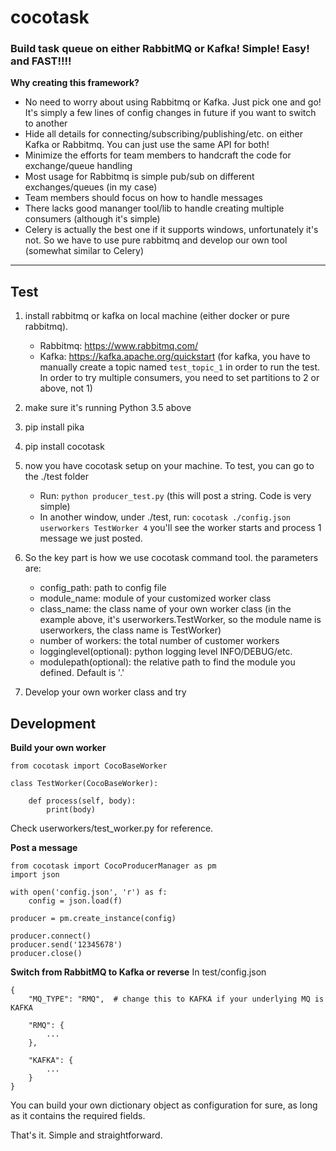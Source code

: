 # cocotask
### Build task queue on either RabbitMQ or Kafka! Simple! Easy! and FAST!!!!

**Why creating this framework?**
* No need to worry about using Rabbitmq or Kafka. Just pick one and go! It's simply a few lines of config changes in future if you want to switch to another
* Hide all details for connecting/subscribing/publishing/etc. on either Kafka or Rabbitmq. You can just use the same API for both!
* Minimize the efforts for team members to handcraft the code for exchange/queue handling
* Most usage for Rabbitmq is simple pub/sub on different exchanges/queues (in my case)
* Team members should focus on how to handle messages
* There lacks good mananger tool/lib to handle creating multiple consumers (although it's simple)
* Celery is actually the best one if it supports windows, unfortunately it's not. So we have to use pure rabbitmq and develop our own tool (somewhat similar to Celery)
<hr>

## Test

1. install rabbitmq or kafka on local machine (either docker or pure rabbitmq). 
   - Rabbitmq: https://www.rabbitmq.com/
   - Kafka: https://kafka.apache.org/quickstart  (for kafka, you have to manually create a topic named `test_topic_1` in order to run the test. In order to try multiple consumers, you need to set partitions to 2 or above, not 1)

2. make sure it's running Python 3.5 above

3. pip install pika

4. pip install cocotask

5. now you have cocotask setup on your machine. To test, you can go to the ./test folder
   - Run: `python producer_test.py`   (this will post a string. Code is very simple)
   - In another window, under ./test, run: 
     `cocotask ./config.json userworkers TestWorker 4`
     you'll see the worker starts and process 1 message we just posted.

6. So the key part is how we use cocotask command tool. the parameters are:
   - config_path: path to config file
   - module_name: module of your customized worker class
   - class_name: the class name of your own worker class (in the example above, it's userworkers.TestWorker, so the module name is userworkers, the class name is TestWorker)
   - number of workers: the total number of customer workers
   - logginglevel(optional): python logging level INFO/DEBUG/etc.
   - modulepath(optional): the relative path to find the module you defined. Default is '.'

7. Develop your own worker class and try

## Development

**Build your own worker**

```
from cocotask import CocoBaseWorker

class TestWorker(CocoBaseWorker):

    def process(self, body):
        print(body)
```
Check userworkers/test_worker.py for reference.

**Post a message**
```
from cocotask import CocoProducerManager as pm
import json

with open('config.json', 'r') as f:
    config = json.load(f)

producer = pm.create_instance(config)

producer.connect()
producer.send('12345678')
producer.close()
```
**Switch from RabbitMQ to Kafka or reverse**
In test/config.json
```
{
    "MQ_TYPE": "RMQ",  # change this to KAFKA if your underlying MQ is KAFKA

    "RMQ": {
        ...      
    },

    "KAFKA": {
        ...
    }
}

```
You can build your own dictionary object as configuration for sure, as long as it contains the required fields.


That's it. Simple and straightforward.
